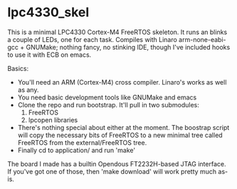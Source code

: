 lpc4330_skel
============

This is a minimal LPC4330 Cortex-M4 FreeRTOS skeleton. It runs an blinks a
couple of LEDs, one for each task. Compiles with Linaro arm-none-eabi-gcc +
GNUMake; nothing fancy, no stinking IDE, though I've included hooks to use it
with ECB on emacs.

Basics:

* You'll need an ARM (Cortex-M4) cross compiler. Linaro's works as well as any.
* You need basic development tools like GNUMake and emacs
* Clone the repo and run bootstrap. It'll pull in two submodules:
   1. FreeRTOS 
   2. lpcopen libraries
* There's nothing special about either at the moment. The boostrap script
  will copy the necessary bits of FreeRTOS to a new minimal tree called FreeRTOS from the external/FreeRTOS tree.
* Finally cd to application/ and run 'make'

The board I made has a builtin Opendous FT2232H-based JTAG interface. If you've got one of those, then 'make download' will work pretty much as-is.
